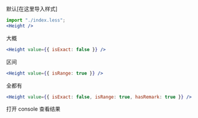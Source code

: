  
默认[在这里导入样式]

```jsx
import "./index.less";
<Height />
```

大概

```jsx
<Height value={{ isExact: false }} />
```

区间

```jsx
<Height value={{ isRange: true }} />
```

全都有

```jsx
<Height value={{ isExact: false, isRange: true, hasRemark: true }} />
```

打开 console 查看结果
